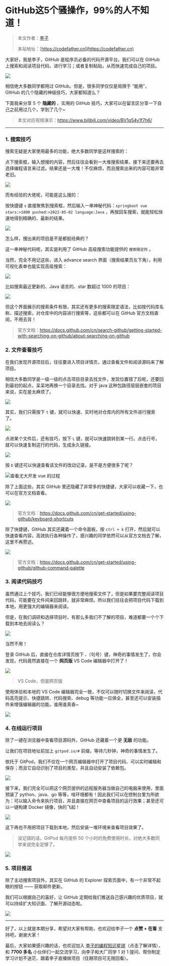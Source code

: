 # GitHub这5个骚操作，99%的人不知道！

> 本文作者：[李子](https://yuyuanweb.feishu.cn/wiki/Abldw5WkjidySxkKxU2cQdAtnah)
>
> 本站地址：[https://codefather.cn](https://codefather.cn)

大家好，我是李子，GitHub 是程序员必备的代码开源平台。我们可以在 GitHub 上搜索和阅读项目代码，进行学习；或者复制粘贴，从而快速完成自己的项目。

![](https://pic.yupi.icu/5563/202311060930389.png)

相信绝大多数同学都用过 GitHub。但是，很多同学仅仅是局限于 “能用”，GItHub 的几个隐藏的神级技巧，大家都知道么？

下面我来分享 5 个 **隐藏的** 、实用的 GitHub 技巧，大家可以在留言区分享一下自己之前用过几个，学到了几个~

> 本文对应视频演示：https://www.bilibili.com/video/BV1q54y1f7h6/





------

###   1. 搜索技巧

搜索无疑是大家使用最多的功能，绝大多数同学是这样搜索的：

点下搜索框，输入想搜的内容，然后往往会看到一大堆搜索结果，接下来还要再去选择编程语言来过滤。结果还是一大堆！不仅麻烦，而且搜索出来的内容可能非常老旧。

![](https://pic.yupi.icu/5563/202311060930789.png)

而有经验的大佬呢，可能是这么搜的：

按快捷键 `s` 直接聚焦到搜索框，然后输入一串神秘代码：`springboot vue stars:>1000 pushed:>2022-05-02 language:Java` ，再按回车搜索，就能轻松快速地得到精确的、最新的结果。

![](https://pic.yupi.icu/5563/202311060930843.png)

怎么样，搜出来的项目是不是都挺经典的？

这一串神秘代码呢，其实是利用了 GitHub 高级搜索功能提供的 `搜索限定符` 。

当然，完全不用记这些，进入 advance search 界面（搜索结果页左下角），利用可视化表单也能实现高级搜索：

![](https://pic.yupi.icu/5563/202311060930597.png)

比如搜索最近更新的、Java 语言的、star 数超过 1000 的项目：

![](https://pic.yupi.icu/5563/202311060930656.png)

但这个界面展示的搜索条件有限，其实还有更多的搜索限定语法，比如按代码库名称、描述搜索，对仓库中的内容进行搜索等，这些都可以在 GitHub 官方文档查阅，不用去背！

> 官方文档：https://docs.github.com/cn/search-github/getting-started-with-searching-on-github/about-searching-on-github

### 2.  文件查看技巧

在我们发现开源项目后，往往要进入项目详情页，通过查看文件和阅读源码来了解项目。

相信大多数同学是一级一级的点击项目目录去找文件，发现位置错了后呢，还要回到最初的起点，呆呆地再换一个目录去找。对于 java 这种包路径层层嵌套的项目来说，实在是太麻烦了。

![](https://pic.yupi.icu/5563/202311060930781.png)

其实，我们只需按下 `t` 键，就可以快速、实时地对仓库内的所有文件进行搜索了。

![](https://pic.yupi.icu/5563/202311060930642.png)

点进某个文件后，还有技巧，按下 `L` 键，就可以快速跳转到某一行。点击行号，就可以快速复制这行的代码，生成永久链接。

![](https://pic.yupi.icu/5563/202311060930407.png)

按 `b` 键还可以快速查看该文件的改动记录。是不是方便很多了呢？

![](https://pic.yupi.icu/5563/202311060930169.png)查看尤大开发 vue 的过程

除了上面这些，其实 GitHub 里还隐藏了非常多的快捷键，大家可以收藏一下，也可以在官方文档查看。

![](https://pic.yupi.icu/5563/202311060930216.jpeg)

> 官方文档：https://docs.github.com/cn/get-started/using-github/keyboard-shortcuts

除了快捷键，GitHub 其实还藏着一个命令面板，按 `ctrl + k` 打开，然后就可以快速查看内容，高效执行各种操作了，感兴趣的同学依然可以从官方文档去了解，这里不再赘述。

![](https://pic.yupi.icu/5563/202311060930183.png)

> 官方文档：https://docs.github.com/cn/get-started/using-github/github-command-palette

### 3. 阅读代码技巧

虽然通过上个技巧，我们已经能够很方便地搜索文件了，但是如果要完整阅读项目代码，可能要在文件间来回跳转，就非常麻烦。所以我们往往会把项目代码下载到本地，用更强大的编辑器来阅读。

但是，在我们调研和选择项目时，有那么多我们不了解的项目，难道都要一个个下载到本地去阅读么？

![](https://pic.yupi.icu/5563/202311060930176.png)

当然不用！

登录 GitHub 后，直接在仓库详情页按下 `。`（句号）键，神奇的事情发生了，你会发现，代码竟然直接在一个 **网页版** VS Code 编辑器中打开了！

![](https://pic.yupi.icu/5563/202311060930472.png)

> VS Code，但是网页版

使用体验和本地的 VS Code 编辑器完全一致，不仅可以随时切换文件来阅读，代码高亮提示、快捷跳转、代码搜索、debug 等功能一应俱全，甚至还可以安装插件来增强编辑器的功能。谁用谁真香~

![](https://pic.yupi.icu/5563/202311060930143.png)

### 4. 在线运行项目

除了一键在浏览器中查看项目源码外，GitHub 还藏着一个更 **无敌** 的功能。

让我们在项目地址前加上 `gitpod.io/#` 前缀，等待几秒钟，神奇的事情发生了。

依托于 GitPod，我们不仅在一个网页编辑器中打开了项目代码、可以实时编辑和保存；而且它自动识别了项目的类型，并且自动安装了依赖包。

![](https://pic.yupi.icu/5563/202311060930334.png)

接下来，我们完全可以把这个网页提供的远程服务器当做自己的电脑来使用，里面预装了 python、java、go 等等，啥环境都有！因此我们可以在控制台里为所欲为：可以输入命令来执行项目，并且直接在网页中查看项目的运行效果；甚至还可以一键构建 Docker 镜像，快的飞起！

![](https://pic.yupi.icu/5563/202311060930408.png)

这下再也不用把项目下载到本地，然后安装一堆环境来查看项目效果了。

> 没记错的话，GitPod 每月提供 50 个小时的免费使用时长，对绝大多数同学来说完全足够了。

![](https://pic.yupi.icu/5563/202311060930876.png)

### 5. 项目推送

除了主动搜索项目外，其实在 GitHub 的 Explorer 探索页面中，有一个非常不起眼的按钮 —— 获取邮件更新。

我们可以根据自己的喜好，让 GitHub 定期给我们推送自己感兴趣的优质项目，就可以持续扩大知识面、了解开源动态啦。

![](https://pic.yupi.icu/5563/202311060930472.png)



------


好了，以上就是本期分享，希望对大家有帮助，也欢迎给李子一个 **点赞 + 在看** 支持吧，谢谢大家！

最后，大家如果感兴趣的话，也欢迎加入 [李子的编程知识星球](https://mp.weixin.qq.com/s?__biz=MzI1NDczNTAwMA==&mid=2247508640&idx=1&sn=b02fff3533f18b5d0bfbf714b127c140&scene=21#wechat_redirect)（点击了解详情），和 **7700 多名** 小伙伴们一起交流学习，向李子和大厂同学 1 对 1 提问、帮你制定学习计划不迷茫、跟着李子直播做项目（往期项目可无限回看）。
